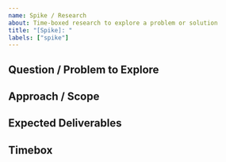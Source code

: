 ```yaml
---
name: Spike / Research
about: Time-boxed research to explore a problem or solution
title: "[Spike]: "
labels: ["spike"]
---
```


## Question / Problem to Explore
<!-- What are we trying to learn or decide? -->

## Approach / Scope
<!-- How will we explore this? What’s in scope vs out of scope? -->

## Expected Deliverables
<!-- What should come out of this? (e.g., doc, POC, recommendation) -->

## Timebox
<!-- Suggested maximum effort (e.g., 1–2 days) -->
